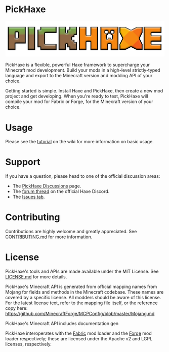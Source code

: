 # PickHaxe

![](/art/logo2.png)

PickHaxe is a flexible, powerful Haxe framework to supercharge your Minecraft mod development. Build your mods in a high-level strictly-typed language and export to the Minecraft version and modding API of your choice.

Getting started is simple. Install Haxe and PickHaxe, then create a new mod project and get developing. When you're ready to test, PickHaxe will compile your mod for Fabric or Forge, for the Minecraft version of your choice.

# Usage

Please see the [tutorial](https://github.com/EliteMasterEric/PickHaxe/wiki/Tutorial%253A-Your-First-Mod) on the wiki for more information on basic usage.

# Support

If you have a question, please head to one of the official discussion areas:
- The [PickHaxe Discussions](https://github.com/EliteMasterEric/PickHaxe/discussions) page.
- The [forum thread](https://discord.com/channels/162395145352904705/1085695464466296932) on the official Haxe Discord.
- The [Issues tab](https://github.com/EliteMasterEric/PickHaxe/issues).

# Contributing

Contributions are highly welcome and greatly appreciated. See [CONTRIBUTING.md](/CONTRIBUTING.md) for more information.

# License

PickHaxe's tools and APIs are made available under the MIT License. See [LICENSE.md](/LICENSE.md) for more details.

PickHaxe's Minecraft API is generated from official mapping names from Mojang for fields and methods in the Minecraft codebase. These names are covered by a specific license. All modders should be aware of this license. For the latest license text, refer to the mapping file itself, or the reference copy here: https://github.com/MinecraftForge/MCPConfig/blob/master/Mojang.md

PickHaxe's Minecraft API includes documentation gen

PickHaxe interoperates with the [Fabric](https://fabricmc.net/) mod loader and the [Forge](https://github.com/MinecraftForge/MinecraftForge) mod loader respectively; these are licensed under the Apache v2 and LGPL licenses, respectively.
